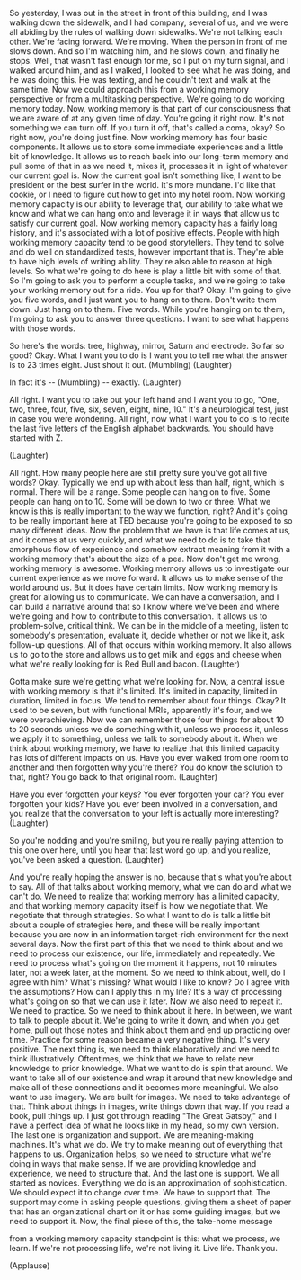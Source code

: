 
So yesterday, I was out in the street
in front of this building,
and I was walking down the sidewalk,
and I had company, several of us,
and we were all abiding by the rules
of walking down sidewalks.
We&#39;re not talking each other. We&#39;re facing forward.
We&#39;re moving.
When the person in front of me slows down.
And so I&#39;m watching him, and he slows down,
and finally he stops.
Well, that wasn&#39;t fast enough for me,
so I put on my turn signal, and I walked around him,
and as I walked, I looked to see what he was doing,
and he was doing this.
He was texting,
and he couldn&#39;t text and walk at the same time.
Now we could approach this
from a working memory perspective
or from a multitasking perspective.
We&#39;re going to do working memory today.
Now, working memory
is that part of our consciousness that we are
aware of at any given time of day.
You&#39;re going it right now.
It&#39;s not something we can turn off.
If you turn it off, that&#39;s called a coma, okay?
So right now, you&#39;re doing just fine.
Now working memory has four basic components.
It allows us to store some immediate experiences
and a little bit of knowledge.
It allows us to reach back
into our long-term memory
and pull some of that in as we need it,
mixes it, processes it
in light of whatever our current goal is.
Now the current goal isn&#39;t something like,
I want to be president or the best surfer in the world.
It&#39;s more mundane. I&#39;d like that cookie,
or I need to figure out how to get into my hotel room.
Now working memory capacity
is our ability to leverage that,
our ability to take what we know
and what we can hang onto
and leverage it in ways that allow us to satisfy
our current goal.
Now working memory capacity
has a fairly long history,
and it&#39;s associated with a lot of positive effects.
People with high working memory capacity
tend to be good storytellers.
They tend to solve and do well
on standardized tests,
however important that is.
They&#39;re able to have high levels of writing ability.
They&#39;re also able to reason at high levels.
So what we&#39;re going to do here
is play a little bit with some of that.
So I&#39;m going to ask you to perform a couple tasks,
and we&#39;re going to take your 
working memory out for a ride.
You up for that? Okay.
I&#39;m going to give you five words,
and I just want you to hang on to them.
Don&#39;t write them down. Just hang on to them.
Five words.
While you&#39;re hanging on to them,
I&#39;m going to ask you to answer three questions.
I want to see what happens with those words.

So here&#39;s the words:
tree,
highway,
mirror,
Saturn
and electrode.
So far so good?
Okay. What I want you to do
is I want you to tell me what the answer is
to 23 times eight.
Just shout it out.
(Mumbling) 
(Laughter)

In fact it&#39;s -- (Mumbling) -- exactly. 
(Laughter)

All right. I want you to take out your left hand
and I want you to go, &quot;One, two, three, four, five,
six, seven, eight, nine, 10.&quot;
It&#39;s a neurological test,
just in case you were wondering.
All right, now what I want you to do
is to recite the last five letters
of the English alphabet backwards.
You should have started with Z.

(Laughter)

All right. How many people here are still pretty sure
you&#39;ve got all five words?
Okay. Typically we end up with about less than half,
right, which is normal. There will be a range.
Some people can hang on to five.
Some people can hang on to 10.
Some will be down to two or three.
What we know is this is really important
to the way we function, right?
And it&#39;s going to be really important here at TED
because you&#39;re going to be exposed
to so many different ideas.
Now the problem that we have
is that life comes at us,
and it comes at us very quickly,
and what we need to do is to take that amorphous
flow of experience and somehow
extract meaning from it
with a working memory
that&#39;s about the size of a pea.
Now don&#39;t get me wrong,
working memory is awesome.
Working memory allows us
to investigate our current experience
as we move forward.
It allows us to make sense of the world around us.
But it does have certain limits.
Now working memory is great
for allowing us to communicate.
We can have a conversation,
and I can build a narrative around that
so I know where we&#39;ve been and where we&#39;re going
and how to contribute to this conversation.
It allows us to problem-solve, critical think.
We can be in the middle of a meeting,
listen to somebody&#39;s presentation, evaluate it,
decide whether or not we like it,
ask follow-up questions.
All of that occurs within working memory.
It also allows us to go to the store
and allows us to get milk and eggs and cheese
when what we&#39;re really looking for
is Red Bull and bacon. 
(Laughter)

Gotta make sure we&#39;re getting what we&#39;re looking for.
Now, a central issue with working memory
is that it&#39;s limited.
It&#39;s limited in capacity, limited in duration,
limited in focus.
We tend to remember about four things.
Okay? It used to be seven,
but with functional MRIs, apparently it&#39;s four,
and we were overachieving.
Now we can remember those four things
for about 10 to 20 seconds
unless we do something with it,
unless we process it,
unless we apply it to something,
unless we talk to somebody about it.
When we think about working memory,
we have to realize that this limited capacity
has lots of different impacts on us.
Have you ever walked from one room to another
and then forgotten why you&#39;re there?
You do know the solution to that, right?
You go back to that original room. 
(Laughter)

Have you ever forgotten your keys?
You ever forgotten your car?
You ever forgotten your kids?
Have you ever been involved in a conversation,
and you realize that the conversation to your left
is actually more interesting? 
(Laughter)

So you&#39;re nodding and you&#39;re smiling,
but you&#39;re really paying attention
to this one over here,
until you hear that last word go up,
and you realize,
you&#39;ve been asked a question. 
(Laughter)

And you&#39;re really hoping the answer is no,
because that&#39;s what you&#39;re about to say.
All of that talks about working memory,
what we can do and what we can&#39;t do.
We need to realize that working memory
has a limited capacity,
and that working memory capacity itself
is how we negotiate that.
We negotiate that through strategies.
So what I want to do is talk a little bit
about a couple of strategies here,
and these will be really important
because you are now in an
information target-rich environment
for the next several days.
Now the first part of this that we need to think about
and we need to process our existence, our life,
immediately and repeatedly.
We need to process what&#39;s going on
the moment it happens, not 10 minutes later,
not a week later, at the moment.
So we need to think about, well,
do I agree with him?
What&#39;s missing? What would I like to know?
Do I agree with the assumptions?
How can I apply this in my life?
It&#39;s a way of processing what&#39;s going on
so that we can use it later.
Now we also need to repeat it. We need to practice.
So we need to think about it here.
In between, we want to talk to people about it.
We&#39;re going to write it down,
and when you get home,
pull out those notes and think about them
and end up practicing over time.
Practice for some reason
became a very negative thing.
It&#39;s very positive.
The next thing is, we need to think elaboratively
and we need to think illustratively.
Oftentimes, we think that we have to relate
new knowledge to prior knowledge.
What we want to do is spin that around.
We want to take all of our existence
and wrap it around that new knowledge
and make all of these connections
and it becomes more meaningful.
We also want to use imagery.
We are built for images.
We need to take advantage of that.
Think about things in images,
write things down that way.
If you read a book, pull things up.
I just got through reading &quot;The Great Gatsby,&quot;
and I have a perfect idea of what he looks like
in my head, so my own version.
The last one is organization and support.
We are meaning-making machines. It&#39;s what we do.
We try to make meaning out of
everything that happens to us.
Organization helps, so we need to structure
what we&#39;re doing in ways that make sense.
If we are providing knowledge and experience,
we need to structure that.
And the last one is support.
We all started as novices.
Everything we do is an
approximation of sophistication.
We should expect it to change over time.
We have to support that.
The support may come in asking people questions,
giving them a sheet of paper that has
an organizational chart on it
or has some guiding images,
but we need to support it.
Now, the final piece of this, the take-home message

from a working memory capacity standpoint is this:
what we process, we learn.
If we&#39;re not processing life, we&#39;re not living it.
Live life. Thank you.

(Applause)

